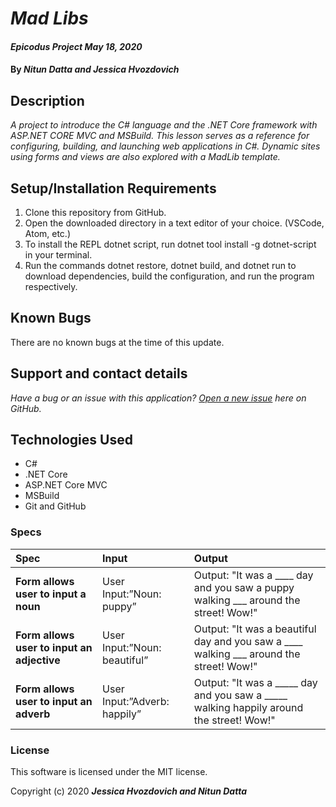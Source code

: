 # _Mad Libs_

#### _Epicodus Project May 18, 2020_

#### By _**Nitun Datta and Jessica Hvozdovich**_


## Description

_A project to introduce the C# language and the .NET Core framework with ASP.NET CORE MVC and MSBuild. This lesson serves as a reference for configuring, building, and launching web applications in C#. Dynamic sites using forms and views are also explored with a MadLib template._

## Setup/Installation Requirements

1. Clone this repository from GitHub.
2. Open the downloaded directory in a text editor of your choice.
  (VSCode, Atom, etc.)
3. To install the REPL dotnet script, run dotnet tool install -g dotnet-script in your terminal.
4. Run the commands dotnet restore, dotnet build, and dotnet run to download dependencies, build the configuration, and run the program respectively.

## Known Bugs

There are no known bugs at the time of this update.

## Support and contact details

_Have a bug or an issue with this application? [Open a new issue](https://github.com/jhvozdovich/madlib-csharp/issues) here on GitHub._

## Technologies Used

* C#
* .NET Core
* ASP.NET Core MVC
* MSBuild
* Git and GitHub

### Specs
| Spec | Input | Output |
| :------------- | :------------- | :------------- |
| **Form allows user to input a noun** | User Input:”Noun: puppy” | Output: "It was a ____ day and you saw a puppy walking ___ around the street! Wow!" |
| **Form allows user to input an adjective** | User Input:”Noun: beautiful” | Output: "It was a beautiful day and you saw a ____ walking ___ around the street! Wow!" |
| **Form allows user to input an adverb** | User Input:”Adverb: happily” | Output: "It was a _____ day and you saw a _____ walking happily around the street! Wow!" |




### License
This software is licensed under the MIT license.

Copyright (c) 2020 **_Jessica Hvozdovich and Nitun Datta_**